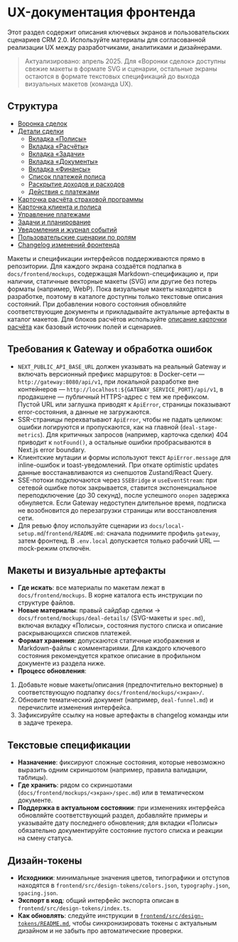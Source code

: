 # UX-документация фронтенда

Этот раздел содержит описания ключевых экранов и пользовательских сценариев CRM 2.0. Используйте материалы для согласованной реализации UX между разработчиками, аналитиками и дизайнерами.

> Актуализировано: апрель 2025. Для «Воронки сделок» доступны свежие макеты в формате SVG и сценарии, остальные экраны остаются в формате текстовых спецификаций до выхода визуальных макетов (команда UX).

## Структура
- [Воронка сделок](deal-funnel.md)
- [Детали сделки](deal-details.md)
  - [Вкладка «Полисы»](deal-details.md#полисы)
  - [Вкладка «Расчёты»](deal-details.md#расчёты)
  - [Вкладка «Задачи»](deal-details.md#задачи)
  - [Вкладка «Документы»](deal-details.md#документы)
  - [Вкладка «Финансы»](deal-details.md#финансы)
  - [Список платежей полиса](deal-details.md#список-платежей-полиса)
  - [Раскрытие доходов и расходов](deal-details.md#раскрытие-доходов-и-расходов)
  - [Действия с платежами](deal-details.md#действия-с-платежами)
- [Карточка расчёта страховой программы](calculations.md)
- [Карточка клиента и полиса](client-policy-card.md)
- [Управление платежами](payments.md)
- [Задачи и планирование](tasks.md)
- [Уведомления и журнал событий](notifications.md)
- [Пользовательские сценарии по ролям](user-scenarios.md)
- [Changelog изменений фронтенда](changelog.md)

Макеты и спецификации интерфейсов поддерживаются прямо в репозитории. Для каждого экрана создаётся подпапка в `docs/frontend/mockups`, содержащая Markdown-спецификацию и, при наличии, статичные векторные макеты (SVG) или другие без потерь форматы (например, WebP). Пока визуальные макеты находятся в разработке, поэтому в каталоге доступны только текстовые описания состояний. При добавлении нового состояния обновляйте соответствующие документы и прикладывайте актуальные артефакты в каталог макетов. Для блоков расчётов используйте [описание карточки расчёта](calculations.md) как базовый источник полей и сценариев.

## Требования к Gateway и обработка ошибок

- `NEXT_PUBLIC_API_BASE_URL` должен указывать на реальный Gateway и включать версионный префикс маршрутов: в Docker-сети — `http://gateway:8080/api/v1`, при локальной разработке вне контейнеров — `http://localhost:${GATEWAY_SERVICE_PORT}/api/v1`, в продакшене — публичный HTTPS-адрес с тем же префиксом. Пустой URL или заглушка приводят к `ApiError`, страницы показывают error-состояния, а данные не загружаются.
- SSR-страницы перехватывают `ApiError`, чтобы не падать целиком: ошибки логируются и пропускаются, как на главной (`deal-stage-metrics`). Для критичных запросов (например, карточка сделки) 404 приводит к `notFound()`, а остальные ошибки пробрасываются в Next.js error boundary.
- Клиентские мутации и формы используют текст `ApiError.message` для inline-ошибок и toast-уведомлений. При откате optimistic updates данные восстанавливаются из снепшотов Zustand/React Query.
- SSE-потоки подключаются через `SSEBridge` и `useEventStream`: при сетевой ошибке поток закрывается, ставится экспоненциальное переподключение (до 30 секунд), после успешного `onopen` задержка обнуляется. Если Gateway недоступен длительное время, подписка не возобновится до перезагрузки страницы или восстановления сети.
- Для ревью флоу используйте сценарии из `docs/local-setup.md`/`frontend/README.md`: сначала поднимите профиль `gateway`, затем фронтенд. В `.env.local` допускается только рабочий URL — mock-режим отключён.

## Макеты и визуальные артефакты
- **Где искать**: все материалы по макетам лежат в `docs/frontend/mockups`. В корне каталога есть инструкции по структуре файлов.
- **Новые материалы**: правый сайдбар сделки → `docs/frontend/mockups/deal-details/` (SVG-макеты и `spec.md`), включая вкладку «Полисы», состояния пустого списка и описание раскрывающихся списков платежей.
- **Формат хранения**: допускаются статичные изображения и Markdown-файлы с комментариями. Для каждого ключевого состояния рекомендуется краткое описание в профильном документе из раздела ниже.
- **Процесс обновления**:
 1. Добавьте новые макеты/описания (предпочтительно векторные) в соответствующую подпапку `docs/frontend/mockups/<экран>/`.
  2. Обновите тематический документ (например, `deal-funnel.md`) и перечислите изменения интерфейса.
  3. Зафиксируйте ссылку на новые артефакты в changelog команды или в задаче трекера.

## Текстовые спецификации
- **Назначение**: фиксируют сложные состояния, которые невозможно выразить одним скриншотом (например, правила валидации, таблицы).
- **Где хранить**: рядом со скриншотами (`docs/frontend/mockups/<экран>/spec.md`) или в тематическом документе.
- **Поддержка в актуальном состоянии**: при изменениях интерфейса обновляйте соответствующий раздел, добавляйте примеры и указывайте дату последнего обновления; для вкладки «Полисы» обязательно документируйте состояние пустого списка и реакции на смену статуса.

## Дизайн-токены
- **Исходники**: минимальные значения цветов, типографики и отступов находятся в `frontend/src/design-tokens/colors.json`, `typography.json`, `spacing.json`.
- **Экспорт в код**: общий интерфейс экспорта описан в `frontend/src/design-tokens/index.ts`.
- **Как обновлять**: следуйте инструкции в [`frontend/src/design-tokens/README.md`](../../frontend/src/design-tokens/README.md), чтобы синхронизировать токены с актуальным дизайном и не забыть про автоматические проверки.
